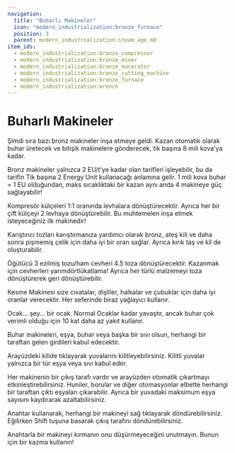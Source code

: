 ```yaml
---
navigation:
  title: "Buharlı Makineler"
  icon: "modern_industrialization:bronze_furnace"
  position: 3
  parent: modern_industrialization:steam_age.md
item_ids:
  - modern_industrialization:bronze_compressor
  - modern_industrialization:bronze_mixer
  - modern_industrialization:bronze_macerator
  - modern_industrialization:bronze_cutting_machine
  - modern_industrialization:bronze_furnace
  - modern_industrialization:wrench
---
```


# Buharlı Makineler

Şimdi sıra bazı bronz makineler inşa etmeye geldi. Kazan otomatik olarak buhar üretecek ve bitişik makinelere gönderecek, tik başına 8 mili kova'ya kadar.

Bronz makineler yalnızca 2 EU/t'ye kadar olan tarifleri işleyebilir, bu da tarifin Tik başına 2 Energy Unit kullanacağı anlamına gelir. 1 mili kova buhar = 1 EU olduğundan, maks sıcaklıktaki bir kazan aynı anda 4 makineye güç sağlayabilir!

Kompresör külçeleri 1:1 oranında levhalara dönüştürecektir. Ayrıca her bir çift külçeyi 2 levhaya dönüştürebilir. Bu muhtemelen inşa etmek isteyeceğiniz ilk makinedir!

<Recipe id="modern_industrialization:steam_age/bronze/compressor_asbl" />

Karıştırıcı tozları karıştırmanıza yardımcı olarak bronz, ateş kili ve daha sonra pişmemiş çelik için daha iyi bir oran sağlar. Ayrıca kırık taş ve kil de oluşturabilir.

<Recipe id="modern_industrialization:steam_age/bronze/mixer_asbl" />

Öğütücü 3 ezilmiş tozu/ham cevheri 4.5 toza dönüştürecektir. Kazanmak için cevherleri yarımdörtlükatlama! Ayrıca her türlü malzemeyi toza dönüştürerek geri dönüştürebilir.

<Recipe id="modern_industrialization:steam_age/bronze/macerator_asbl" />

Kesme Makinesi size cıvatalar, dişliler, halkalar ve çubuklar için daha iyi oranlar verecektir. Her seferinde biraz yağlayıcı kullanır.

<Recipe id="modern_industrialization:steam_age/bronze/cutting_machine_asbl" />

Ocak... şey... bir ocak. Normal Ocaklar kadar yavaştır, ancak buhar çok verimli olduğu için 10 kat daha az yakıt kullanır.

<Recipe id="modern_industrialization:steam_age/bronze/furnace_asbl" />

Buhar makineleri, eşya, buhar veya başka bir sıvı olsun, herhangi bir taraftan gelen girdileri kabul edecektir.

Arayüzdeki kilide tıklayarak yuvalarını kilitleyebilirsiniz. Kilitli yuvalar yalnızca bir tür eşya veya sıvı kabul eder.

Her makinenin bir çıkış tarafı vardır ve arayüzden otomatik çıkartmayı etkinleştirebilirsiniz. Huniler, borular ve diğer otomasyonlar elbette herhangi bir taraftan çıktı eşyaları çıkarabilir. Ayrıca bir yuvadaki maksimum eşya sayısını kaydırarak azaltabilirsiniz.

Anahtar kullanarak, herhangi bir makineyi sağ tıklayarak döndürebilirsiniz. Eğilirken Shift tuşuna basarak çıkış tarafını döndürebilirsiniz.

Anahtarla bir makineyi kırmanın onu düşürmeyeceğini unutmayın. Bunun için bir kazma kullanın!

<Recipe id="modern_industrialization:tools/wrench" />

